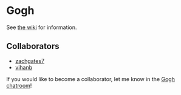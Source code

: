 # Gogh

See [the wiki] for information.
  
## Collaborators

- [zachgates7]
- [vihanb]

If you would like to become a collaborator, let me know in the [Gogh chatroom]!

  [Gogh chatroom]: https://chat.stackexchange.com/rooms/37080/gogh-development
  [the wiki]: https://github.com/zachgates7/Gogh/wiki
  [vihanb]: https://github.com/vihanb
  [zachgates7]: https://github.com/zachgates7
